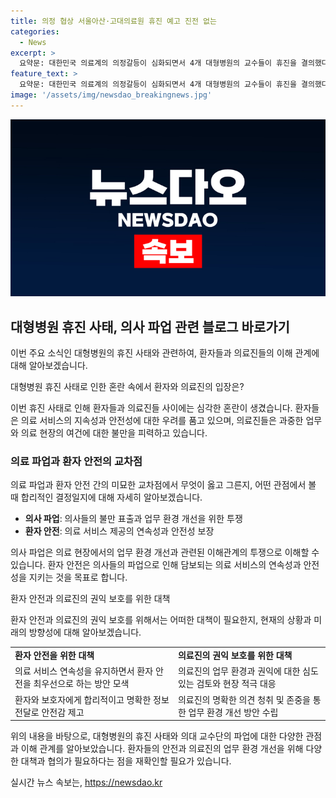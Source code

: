 ```yaml
---
title: 의정 협상 서울아산·고대의료원 휴진 예고 진전 없는
categories:
  - News
excerpt: >
  요약문: 대한민국 의료계의 의정갈등이 심화되면서 4개 대형병원의 교수들이 휴진을 결의했다. 고려대 의대 교수들도 치과의 대 증원과 사직 처리에 반발해 휴진에 동참하고, 대규모 집회를 계획 중인 환자단체들은 불안감을 호소하고 있다. 현재 응급, 중증환자들에 대한 진료는 유지되고 있지만, 사태해결을 촉구하는 환자단체들은 전국적으로 대규모 집회를 열 예정이다.
feature_text: >
  요약문: 대한민국 의료계의 의정갈등이 심화되면서 4개 대형병원의 교수들이 휴진을 결의했다. 고려대 의대 교수들도 치과의 대 증원과 사직 처리에 반발해 휴진에 동참하고, 대규모 집회를 계획 중인 환자단체들은 불안감을 호소하고 있다. 현재 응급, 중증환자들에 대한 진료는 유지되고 있지만, 사태해결을 촉구하는 환자단체들은 전국적으로 대규모 집회를 열 예정이다.
image: '/assets/img/newsdao_breakingnews.jpg'
---
```


<p><img src="/assets/img/newsdao_breakingnews.jpg" alt="koreaapp 속보" /></p>

<h2 data-ke-size="size26">대형병원 휴진 사태, 의사 파업 관련 블로그 바로가기</h2>

<p>이번 주요 소식인 대형병원의 휴진 사태와 관련하여, 환자들과 의료진들의 이해 관계에 대해 알아보겠습니다.</p>

<p data-ke-size="size16">대형병원 휴진 사태로 인한 혼란 속에서 환자와 의료진의 입장은?</p>

<p>이번 휴진 사태로 인해 환자들과 의료진들 사이에는 심각한 혼란이 생겼습니다. 환자들은 의료 서비스의 지속성과 안전성에 대한 우려를 품고 있으며, 의료진들은 과중한 업무와 의료 현장의 여건에 대한 불만을 피력하고 있습니다.</p>

<h3 data-ke-size="size24">의료 파업과 환자 안전의 교차점</h3>

<p>의료 파업과 환자 안전 간의 미묘한 교차점에서 무엇이 옳고 그른지, 어떤 관점에서 볼 때 합리적인 결정일지에 대해 자세히 알아보겠습니다.</p>

<ul>
  <li><b>의사 파업</b>: 의사들의 불만 표출과 업무 환경 개선을 위한 투쟁</li>
  <li><b>환자 안전</b>: 의료 서비스 제공의 연속성과 안전성 보장</li>
</ul>

<p>의사 파업은 의료 현장에서의 업무 환경 개선과 관련된 이해관계의 투쟁으로 이해할 수 있습니다. 환자 안전은 의사들의 파업으로 인해 담보되는 의료 서비스의 연속성과 안전성을 지키는 것을 목표로 합니다.</p>

<p data-ke-size="size16">환자 안전과 의료진의 권익 보호를 위한 대책</p>

<p>환자 안전과 의료진의 권익 보호를 위해서는 어떠한 대책이 필요한지, 현재의 상황과 미래의 방향성에 대해 알아보겠습니다.</p>

<table>
  <tr>
    <td><b>환자 안전을 위한 대책</b></td>
    <td><b>의료진의 권익 보호를 위한 대책</b></td>
  </tr>
  <tr>
    <td>의료 서비스 연속성을 유지하면서 환자 안전을 최우선으로 하는 방안 모색</td>
    <td>의료진의 업무 환경과 권익에 대한 심도 있는 검토와 현장 적극 대응</td>
  </tr>
  <tr>
    <td>환자와 보호자에게 합리적이고 명확한 정보 전달로 안전감 제고</td>
    <td>의료진의 명확한 의견 청취 및 존중을 통한 업무 환경 개선 방안 수립</td>
  </tr>
</table>

<p>위의 내용을 바탕으로, 대형병원의 휴진 사태와 의대 교수단의 파업에 대한 다양한 관점과 이해 관계를 알아보았습니다. 환자들의 안전과 의료진의 업무 환경 개선을 위해 다양한 대책과 협의가 필요하다는 점을 재확인할 필요가 있습니다.</p>
실시간 뉴스 속보는, <a href="https://newsdao.kr" rel="dofollow">https://newsdao.kr</a>


